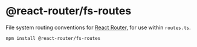 # @react-router/fs-routes

File system routing conventions for [React Router](https://github.com/remix-run/react-router), for use within `routes.ts`.

```sh
npm install @react-router/fs-routes
```
